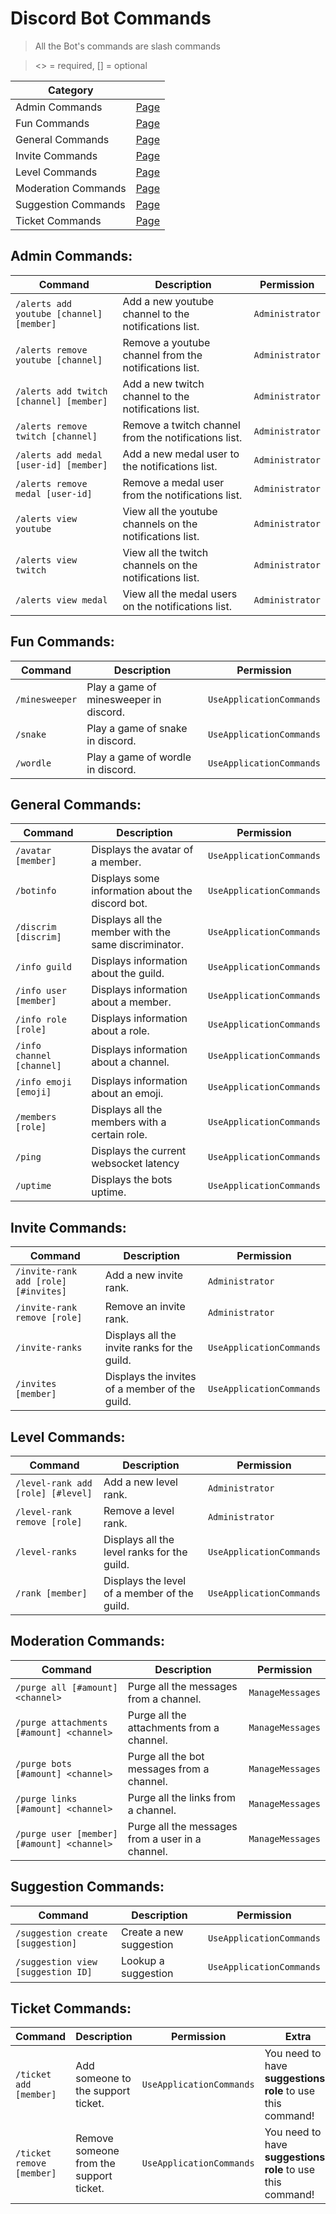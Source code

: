 # Discord Bot Commands

>All the Bot's commands are slash commands

><> = required, [] = optional

| Category	| |
--------------------|--------------|
| Admin Commands | [Page](https://github.com/LucasV12/Bot-Guide/blob/main/Pages/Commands.md#admin-commands) |
| Fun Commands | [Page](https://github.com/LucasV12/Bot-Guide/blob/main/Pages/Commands.md#fun-commands) |
| General Commands | [Page](https://github.com/LucasV12/Bot-Guide/blob/main/Pages/Commands.md#general-commands) |
| Invite Commands | [Page](https://github.com/LucasV12/Bot-Guide/blob/main/Pages/Commands.md#invite-commands) |
| Level Commands | [Page](https://github.com/LucasV12/Bot-Guide/blob/main/Pages/Commands.md#level-commands) |
| Moderation Commands | [Page](https://github.com/LucasV12/Bot-Guide/blob/main/Pages/Commands.md#moderation-commands) |
| Suggestion Commands | [Page](https://github.com/LucasV12/Bot-Guide/blob/main/Pages/Commands.md#suggestion-commands) |
| Ticket Commands | [Page](https://github.com/LucasV12/Bot-Guide/blob/main/Pages/Commands.md#ticket-commands) |

## Admin Commands:

|	Command	| Description	| Permission | 
--------------------|--------------|-----
| `/alerts add youtube [channel] [member]`      | Add a new youtube channel to the notifications list.        | `Administrator` | 
| `/alerts remove youtube [channel]`      | Remove a youtube channel from the notifications list.        | `Administrator` | 
| `/alerts add twitch [channel] [member]`      | Add a new twitch channel to the notifications list.        | `Administrator` | 
| `/alerts remove twitch [channel]`      | Remove a twitch channel from the notifications list.        | `Administrator` | 
| `/alerts add medal [user-id] [member]`      | Add a new medal user to the notifications list.        | `Administrator` | 
| `/alerts remove medal [user-id]`      | Remove a medal user from the notifications list.        | `Administrator` | 
| `/alerts view youtube`      | View all the youtube channels on the notifications list.        | `Administrator` | 
| `/alerts view twitch`      | View all the twitch channels on the notifications list.        | `Administrator` | 
| `/alerts view medal`      | View all the medal users on the notifications list.        | `Administrator` | 




## Fun Commands:
|	Command	| Description	| Permission | 
--------------------|--------------|-----
| `/minesweeper`      | Play a game of minesweeper in discord.        | `UseApplicationCommands` |
| `/snake`      | Play a game of snake in discord.        | `UseApplicationCommands` | 
| `/wordle`      | Play a game of wordle in discord.        | `UseApplicationCommands` | 


## General Commands:
|	Command	| Description	| Permission | 
--------------------|--------------|-----
| `/avatar [member]`      | Displays the avatar of a member.        | `UseApplicationCommands` | 
| `/botinfo`      | Displays some information about the discord bot.        | `UseApplicationCommands` | 
| `/discrim [discrim]`      | Displays all the member with the same discriminator.        | `UseApplicationCommands` |
| `/info guild`      | Displays information about the guild.        | `UseApplicationCommands` | 
| `/info user [member]`      | Displays information about a member.        | `UseApplicationCommands` | 
| `/info role [role]`      | Displays information about a role.        | `UseApplicationCommands` | 
| `/info channel [channel]`      | Displays information about a channel.        | `UseApplicationCommands` | 
| `/info emoji [emoji]`      | Displays information about an emoji.        | `UseApplicationCommands` | 
| `/members [role]`      | Displays all the members with a certain role.        | `UseApplicationCommands` | 
| `/ping`      | Displays the current websocket latency        | `UseApplicationCommands` | 
| `/uptime`      | Displays the bots uptime.        | `UseApplicationCommands` | 


## Invite Commands:
|	Command	| Description	| Permission | 
--------------------|--------------|-----
| `/invite-rank add [role] [#invites]`      | Add a new invite rank.        | `Administrator` | 
| `/invite-rank remove [role]`      | Remove an invite rank.       | `Administrator` | 
| `/invite-ranks`      | Displays all the invite ranks for the guild.       | `UseApplicationCommands` | 
| `/invites [member]`      | Displays the invites of a member of the guild.        | `UseApplicationCommands` |


## Level Commands:
|	Command	| Description	| Permission | 
--------------------|--------------|-----
| `/level-rank add [role] [#level]`      | Add a new level rank.        | `Administrator` | 
| `/level-rank remove [role]`      | Remove a level rank.       | `Administrator` | 
| `/level-ranks`      | Displays all the level ranks for the guild.       | `UseApplicationCommands` | 
| `/rank [member]`      | Displays the level of a member of the guild.        | `UseApplicationCommands` | 

## Moderation Commands:
|	Command	| Description	| Permission | 
--------------------|--------------|-----
| `/purge all [#amount] <channel>`      | Purge all the messages from a channel.        | `ManageMessages` | 
| `/purge attachments [#amount] <channel>`      | Purge all the attachments from a channel.        | `ManageMessages` | 
| `/purge bots [#amount] <channel>`      | Purge all the bot messages from a channel.        | `ManageMessages` | 
| `/purge links [#amount] <channel>`      | Purge all the links from a channel.        | `ManageMessages` | 
| `/purge user [member] [#amount] <channel>`      | Purge all the messages from a user in a channel.        | `ManageMessages` | 

## Suggestion Commands:
|	Command	| Description	| Permission | 
--------------------|--------------|-----
| `/suggestion create [suggestion]`      | Create a new suggestion        | `UseApplicationCommands` | 
| `/suggestion view [suggestion ID]`      | Lookup a suggestion       | `UseApplicationCommands` | 

## Ticket Commands:
|	Command	| Description	| Permission | Extra | 
--------------------|--------------|----- | ---- |
| `/ticket add [member]`      | Add someone to the support ticket.        | `UseApplicationCommands` | You need to have **suggestions-role** to use this command!
| `/ticket remove [member]`      | Remove someone from the support ticket.       | `UseApplicationCommands` | You need to have **suggestions-role** to use this command!
